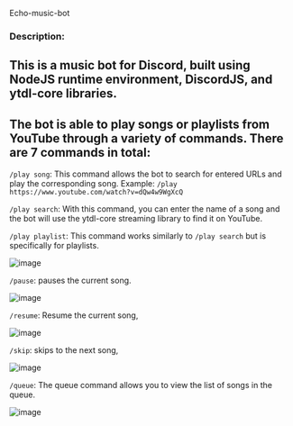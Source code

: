 Echo-music-bot

### Description:
## This is a music bot for Discord, built using NodeJS runtime environment, DiscordJS, and ytdl-core libraries.
## The bot is able to play songs or playlists from YouTube through a variety of commands. There are 7 commands in total:

`/play song`:
This command allows the bot to search for entered URLs and play the corresponding song.
Example:
  ` /play https://www.youtube.com/watch?v=dQw4w9WgXcQ `
 
`/play search`:
With this command, you can enter the name of a song and the bot will use the ytdl-core streaming library to find it on YouTube.

`/play playlist`:
 This command works similarly to `/play search`  but is specifically for playlists.

![image](https://github.com/abdomagdy0/music-bot/assets/91535529/efdc3e00-a6a7-460d-8364-682fbe315817)

`/pause`:
 pauses the current song.
 
![image](https://github.com/abdomagdy0/music-bot/assets/91535529/8ce33996-80f6-42aa-953e-1651a9e0039e)


`/resume`:
Resume the current song, 

![image](https://github.com/abdomagdy0/music-bot/assets/91535529/511a793f-1901-4611-b45d-a56bf5c03e1f)


`/skip`:
skips to the next song,

![image](https://github.com/abdomagdy0/music-bot/assets/91535529/89f780e8-67ec-4cfd-bde1-ea2f97f19875)


`/queue`:
The queue command allows you to view the list of songs in the queue.

![image](https://github.com/abdomagdy0/music-bot/assets/91535529/09ec2a5d-fa3b-429e-afca-50922d60206a)
